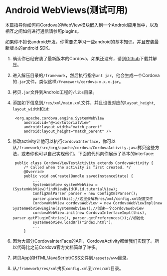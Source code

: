# Android WebViews(测试可用)

本篇指导你如何将Cordova的WebView模块嵌入到一个Android应用当中，以及相互之间如何进行通信请参照plugins。

如果你不擅长android开发，你需要先学习一些android的基本知识。并且安装最新版本的android SDK。

1. 确认你已经安装了最新版本的Cordova，如果还没有，请到[Github](https://github.com/apache/cordova-android)下载并解压。

2. 进入解压目录的`/framework`，然后执行指令`ant jar`，他会生成一个Cordova的`.jar`文件，类似这样`/framework/cordova-x.x.x.jar`。

3. 拷贝`.jar`文件到Android工程的`/libs`目录。

4. 添加如下信息到`/res/xml/main.xml`文件，并且设置对应的`layout_height`, `layout_width`和`id`:

        <org.apache.cordova.engine.SystemWebView
            android:id="@+id/tutorialView"
            android:layout_width="match_parent"
            android:layout_height="match_parent" />

5. 修改activity让他可以执行`CordovaInterface`，你可以从`/framework/src/org/apache/cordova/CordovaActivity.java`拷贝这些方法，或者你也可以自己实现他们。下面的代码向你展示了基本的interface:

        public class CordovaViewTestActivity extends CordovaActivity {
            /* Called when the activity is first created. */
            @Override
            public void onCreate(Bundle savedInstanceState) {
                ...
                SystemWebView systemWebView = (SystemWebView)findViewById(R.id.tutorialView);  
                ConfigXmlParser parser = new ConfigXmlParser();  
                parser.parse(this);//这里会解析res/xml/config.xml配置文件  
                CordovaWebView cordovaWebView = new CordovaWebViewImpl(new SystemWebViewEngine(systemWebView));//创建一个cordovawebview  
                cordovaWebView.init(new CordovaInterfaceImpl(this), parser.getPluginEntries(), parser.getPreferences());//初始化  
                systemWebView.loadUrl("index.html");  
                ...
            }

6. 因为大部分CordovaInterFace的API，CordovaActivity都给我们实现了。所以代码比之前Cordova官方文档简单了许多。
 
7. 拷贝App的HTML/JavaScript/CSS文件到`/assets/www`目录。

8. 从`/framework/res/xml`拷贝`config.xml`到`/res/xml`目录。
